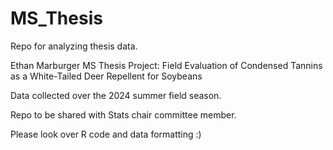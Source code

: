 # MS_Thesis
Repo for analyzing thesis data.

Ethan Marburger MS Thesis Project: Field Evaluation of Condensed Tannins as a White-Tailed Deer Repellent for Soybeans

Data collected over the 2024 summer field season.

Repo to be shared with Stats chair committee member. 

Please look over R code and data formatting :)
